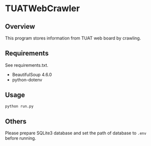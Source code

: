 TUATWebCrawler
===

## Overview

This program stores information from TUAT web board by crawling.

## Requirements

See requirements.txt.

* BeautifulSoup 4.6.0
* python-dotenv


## Usage
```bash
python run.py
```

## Others
Please prepare SQLite3 database and set the path of database to `.env` before running.
